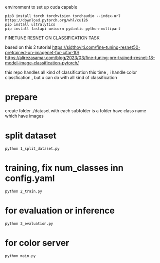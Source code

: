 environment to set up cuda capable 
```
pip3 install torch torchvision torchaudio --index-url https://download.pytorch.org/whl/cu126 
pip install ultralytics 
pip install fastapi uvicorn pydantic python-multipart

```
FINETUNE RESNET ON CLASSIFICATION TASK 

based on this 2 tutorial 
https://sidthoviti.com/fine-tuning-resnet50-pretrained-on-imagenet-for-cifar-10/
https://alirezasamar.com/blog/2023/03/fine-tuning-pre-trained-resnet-18-model-image-classification-pytorch/


this repo handles all kind of classification 
this time , i handle color classfication , but u can do with all kind of classification
# prepare
create folder ./dataset with each subfolder is a folder have class name which have images  
# split dataset
```
python 1_split_dataset.py
```

# training, fix num_classes inn config.yaml
```
python 2_train.py
```

# for evaluation or inference
```
python 3_evaluation.py
```

# for color server 
```
python main.py
```